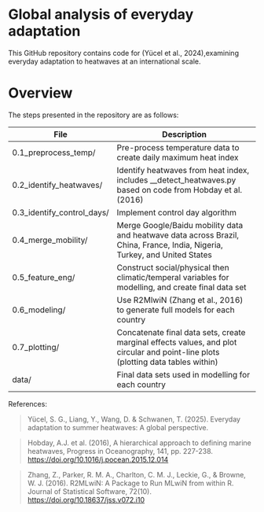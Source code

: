 # Global analysis of everyday adaptation

This GitHub repository contains code for (Yücel et al., 2024),examining everyday adaptation to heatwaves at an international scale.

# Overview 
The steps presented in the repository are as follows:

|File                 |Description|
|---------------------|-----------|
|0.1_preprocess_temp/       |Pre-process temperature data to create daily maximum heat index|
|0.2_identify_heatwaves/       |Identify heatwaves from heat index, includes __detect_heatwaves.py based on code from Hobday et al. (2016)|
|0.3_identify_control_days/              |Implement control day algorithm|
|0.4_merge_mobility/      |Merge Google/Baidu mobility data and heatwave data across Brazil, China, France, India, Nigeria, Turkey, and United States|
|0.5_feature_eng/   |Construct social/physical then climatic/temperal variables for modelling, and create final data set|
|0.6_modeling/ |Use R2MlwiN (Zhang et al., 2016) to generate full models for each country|
|0.7_plotting/ |Concatenate final data sets, create marginal effects values, and  plot circular and point-line plots (plotting data tables within) |
|data/ |Final data sets used in modelling for each country|


References:

> Yücel, S. G., Liang, Y., Wang, D. & Schwanen, T. (2025). Everyday adaptation to summer heatwaves: A global perspective.

> Hobday, A.J. et al. (2016), A hierarchical approach to defining marine heatwaves, Progress in Oceanography, 141, pp. 227-238. https://doi.org/10.1016/j.pocean.2015.12.014 

> Zhang, Z., Parker, R. M. A., Charlton, C. M. J., Leckie, G., & Browne, W. J. (2016). R2MLwiN: A Package to Run MLwiN from within R. Journal of Statistical Software, 72(10). https://doi.org/10.18637/jss.v072.i10


